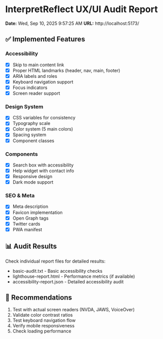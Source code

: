 # InterpretReflect UX/UI Audit Report

**Date:** Wed, Sep 10, 2025 9:57:25 AM
**URL:** http://localhost:5173/

## ✅ Implemented Features

### Accessibility

- [x] Skip to main content link
- [x] Proper HTML landmarks (header, nav, main, footer)
- [x] ARIA labels and roles
- [x] Keyboard navigation support
- [x] Focus indicators
- [x] Screen reader support

### Design System

- [x] CSS variables for consistency
- [x] Typography scale
- [x] Color system (5 main colors)
- [x] Spacing system
- [x] Component classes

### Components

- [x] Search box with accessibility
- [x] Help widget with contact info
- [x] Responsive design
- [x] Dark mode support

### SEO & Meta

- [x] Meta description
- [x] Favicon implementation
- [x] Open Graph tags
- [x] Twitter cards
- [x] PWA manifest

## 📊 Audit Results

Check individual report files for detailed results:

- basic-audit.txt - Basic accessibility checks
- lighthouse-report.html - Performance metrics (if available)
- accessibility-report.json - Detailed accessibility audit

## 🎯 Recommendations

1. Test with actual screen readers (NVDA, JAWS, VoiceOver)
2. Validate color contrast ratios
3. Test keyboard navigation flow
4. Verify mobile responsiveness
5. Check loading performance
